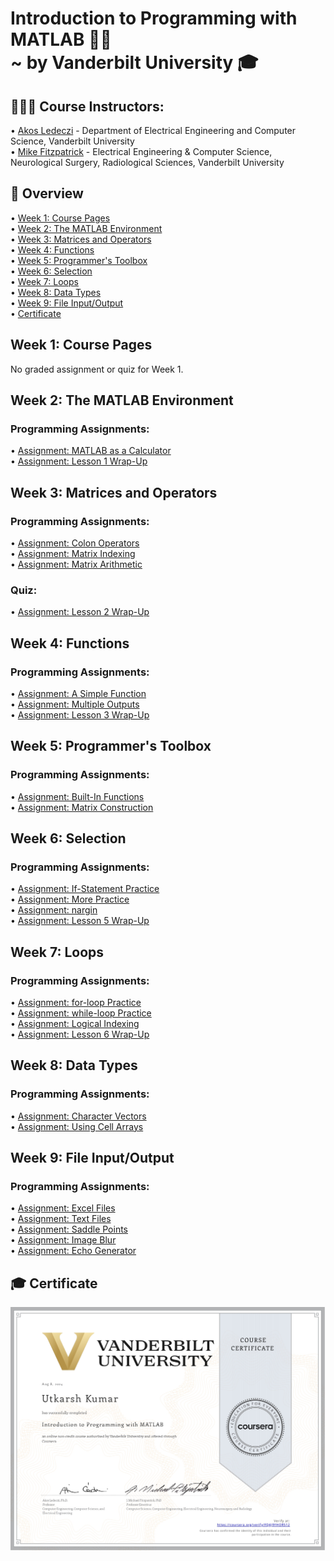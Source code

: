 # Introduction to Programming with MATLAB 👩‍💻<br/> ~ by Vanderbilt University 🎓
## 👨🏻‍🏫 Course Instructors:<br/>
• <a href="https://www.coursera.org/instructor/akosledeczi">Akos Ledeczi</a> - Department of Electrical Engineering and Computer Science, Vanderbilt University<br/>
• <a href="https://www.coursera.org/instructor/mikefitzpatrick">Mike Fitzpatrick</a> - Electrical Engineering & Computer Science, Neurological Surgery, Radiological Sciences, Vanderbilt University<br/>

## 📖 Overview
• <a href="https://github.com/utkarsh-kumar4/Introduction-to-Programming-with-MATLAB/tree/main/Module%201">Week 1: Course Pages</a><br/>
• <a href="https://github.com/utkarsh-kumar4/Introduction-to-Programming-with-MATLAB/tree/main/Module%202">Week 2: The MATLAB Environment</a><br/>
• <a href="https://github.com/utkarsh-kumar4/Introduction-to-Programming-with-MATLAB/tree/main/Module%203">Week 3: Matrices and Operators</a><br/>
• <a href="https://github.com/utkarsh-kumar4/Introduction-to-Programming-with-MATLAB/tree/main/Module%204">Week 4: Functions</a><br/>
• <a href="https://github.com/utkarsh-kumar4/Introduction-to-Programming-with-MATLAB/tree/main/Module%205">Week 5: Programmer's Toolbox</a><br/>
• <a href="https://github.com/utkarsh-kumar4/Introduction-to-Programming-with-MATLAB/tree/main/Module%206">Week 6: Selection</a><br/>
• <a href="https://github.com/utkarsh-kumar4/Introduction-to-Programming-with-MATLAB/tree/main/Module%207">Week 7: Loops</a><br/>
• <a href="https://github.com/utkarsh-kumar4/Introduction-to-Programming-with-MATLAB/tree/main/Module%208">Week 8: Data Types</a><br/>
• <a href="https://github.com/utkarsh-kumar4/Introduction-to-Programming-with-MATLAB/tree/main/Module%209">Week 9: File Input/Output</a><br/>
• <a href="">Certificate</a><br/>

## Week 1: Course Pages
No graded assignment or quiz for Week 1.

## Week 2: The MATLAB Environment
<h3>Programming Assignments:</h3>
• <a href="https://github.com/utkarsh-kumar4/Introduction-to-Programming-with-MATLAB/blob/main/Module%202/matlab_as_a_calculator.m">Assignment: MATLAB as a Calculator</a><br/>
• <a href="https://github.com/utkarsh-kumar4/Introduction-to-Programming-with-MATLAB/blob/main/Module%202/lesson1_wrapup.m">Assignment: Lesson 1 Wrap-Up</a><br/>

## Week 3: Matrices and Operators
<h3>Programming Assignments:</h3>
• <a href="https://github.com/utkarsh-kumar4/Introduction-to-Programming-with-MATLAB/blob/main/Module%203/colon_operators.m">Assignment: Colon Operators</a><br/>
• <a href="https://github.com/utkarsh-kumar4/Introduction-to-Programming-with-MATLAB/blob/main/Module%203/matrix_indexing.m">Assignment: Matrix Indexing</a><br/>
• <a href="https://github.com/utkarsh-kumar4/Introduction-to-Programming-with-MATLAB/blob/main/Module%203/matrix_arithmetic.m">Assignment: Matrix Arithmetic</a><br/>
<h3>Quiz:</h3>
• <a href="https://github.com/utkarsh-kumar4/Introduction-to-Programming-with-MATLAB/tree/main/Module%203/lesson2_wrapup">Assignment: Lesson 2 Wrap-Up</a><br/>

## Week 4: Functions
<h3>Programming Assignments:</h3>
• <a href="https://github.com/utkarsh-kumar4/Introduction-to-Programming-with-MATLAB/blob/main/Module%204/tri_area.m">Assignment: A Simple Function</a><br/>
• <a href="https://github.com/utkarsh-kumar4/Introduction-to-Programming-with-MATLAB/blob/main/Module%204/corners.m">Assignment: Multiple Outputs</a><br/>
• <a href="https://github.com/utkarsh-kumar4/Introduction-to-Programming-with-MATLAB/blob/main/Module%204/taxi_fare.m">Assignment: Lesson 3 Wrap-Up</a><br/>

## Week 5: Programmer's Toolbox
<h3>Programming Assignments:</h3>
• <a href="https://github.com/utkarsh-kumar4/Introduction-to-Programming-with-MATLAB/blob/main/Module%205/minimax.m">Assignment: Built-In Functions</a><br/>
• <a href="https://github.com/utkarsh-kumar4/Introduction-to-Programming-with-MATLAB/blob/main/Module%205/trio.m">Assignment: Matrix Construction</a><br/>

## Week 6: Selection
<h3>Programming Assignments:</h3>
• <a href="https://github.com/utkarsh-kumar4/Introduction-to-Programming-with-MATLAB/blob/main/Module%206/picker.m">Assignment: If-Statement Practice</a><br/>
• <a href="https://github.com/utkarsh-kumar4/Introduction-to-Programming-with-MATLAB/blob/main/Module%206/eligible.m">Assignment: More Practice</a><br/>
• <a href="https://github.com/utkarsh-kumar4/Introduction-to-Programming-with-MATLAB/blob/main/Module%206/under_age.m">Assignment: nargin</a><br/>
• <a href="https://github.com/utkarsh-kumar4/Introduction-to-Programming-with-MATLAB/blob/main/Module%206/valid_date.m">Assignment: Lesson 5 Wrap-Up</a><br/>

## Week 7: Loops
<h3>Programming Assignments:</h3>
• <a href="https://github.com/utkarsh-kumar4/Introduction-to-Programming-with-MATLAB/blob/main/Module%207/halfsum.m">Assignment: for-loop Practice</a><br/>
• <a href="https://github.com/utkarsh-kumar4/Introduction-to-Programming-with-MATLAB/blob/main/Module%207/next_prime.m">Assignment: while-loop Practice</a><br/>
• <a href="https://github.com/utkarsh-kumar4/Introduction-to-Programming-with-MATLAB/blob/main/Module%207/freezing.m">Assignment: Logical Indexing</a><br/>
• <a href="https://github.com/utkarsh-kumar4/Introduction-to-Programming-with-MATLAB/blob/main/Module%207/max_sum.m">Assignment: Lesson 6 Wrap-Up</a><br/>

## Week 8: Data Types
<h3>Programming Assignments:</h3>
• <a href="https://github.com/utkarsh-kumar4/Introduction-to-Programming-with-MATLAB/blob/main/Module%208/caesar.m">Assignment: Character Vectors</a><br/>
• <a href="https://github.com/utkarsh-kumar4/Introduction-to-Programming-with-MATLAB/blob/main/Module%208/sparse2matrix.m">Assignment: Using Cell Arrays</a><br/>

## Week 9: File Input/Output
<h3>Programming Assignments:</h3>
• <a href="https://github.com/utkarsh-kumar4/Introduction-to-Programming-with-MATLAB/blob/main/Module%209/get_distance.m">Assignment: Excel Files</a><br/>
• <a href="https://github.com/utkarsh-kumar4/Introduction-to-Programming-with-MATLAB/blob/main/Module%209/char_counter.m">Assignment: Text Files</a><br/>
• <a href="https://github.com/utkarsh-kumar4/Introduction-to-Programming-with-MATLAB/blob/main/Module%209/saddle.m">Assignment: Saddle Points</a><br/>
• <a href="https://github.com/utkarsh-kumar4/Introduction-to-Programming-with-MATLAB/blob/main/Module%209/blur.m">Assignment: Image Blur</a><br/>
• <a href="https://github.com/utkarsh-kumar4/Introduction-to-Programming-with-MATLAB/blob/main/Module%209/echo_gen.m">Assignment: Echo Generator</a><br/>

## 🎓 Certificate
<img src="https://github.com/utkarsh-kumar4/Introduction-to-Programming-with-MATLAB/blob/main/Coursera_Certificate.jpg" alt="Certificate"/>

